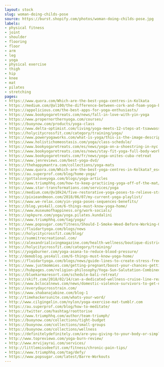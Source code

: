 ```yaml
---
layout: stock
slug: woman-doing-childs-pose
source: https://burst.shopify.com/photos/woman-doing-childs-pose.jpg
labels:
- physical fitness
- joint
- shoulder
- flooring
- floor
- arm
- leg
- yoga
- physical exercise
- thigh
- hip
- knee
- mat
- pilates
- stretching
pages:
- https://www.quora.com/Which-are-the-best-yoga-centres-in-Kolkata
- https://medium.com/@al100/the-difference-between-cork-and-foam-yoga-blocks-23cd46316f51
- https://appolicious.com/the-best-apps-for-yoga-enthusiasts/
- https://www.bookyogaretreats.com/news/fall-in-love-with-yin-yoga
- https://www.propernorthernyoga.com/courses/
- https://buoynow.com/products/yoga-class
- https://www.delta-optimist.com/living/yoga-meets-12-steps-at-tsawwassen-s-little-house-1.23460383
- https://holycitycrossfit.com/category/training/yoga/
- https://www.poweryogaworks.com/what-is-yoga/this-is-the-image-description-42/
- https://www.holistichomeostasis.com/yoga/class-schedule/
- https://www.bookyogaretreats.com/es/news/yoga-on-a-shoestring-in-nyc
- https://www.bookyogaretreats.com/es/news/stay-fit-yoga-full-body-workout
- https://www.bookyogaretreats.com/fr/news/yoga-unites-cuba-retreat
- https://www.jenreviews.com/best-yoga-dvd/
- https://thehappymantra.com/collections/yoga-mats
- https://www.quora.com/Which-are-the-best-yoga-centres-in-Kolkata?_escaped_fragment_=n=12
- https://au.superprof.com/blog/home-yoga/
- https://gottaloveyoga.com/blogs/yoga-articles
- https://www.triumphhq.com/how-to-keep-practicing-yoga-off-of-the-mat/
- https://www.star-transformations.com/services/yoga
- https://medium.com/@v10k24/five-restorative-yoga-poses-to-relieve-stress-anxiety-3ffbf67a54ad
- https://pixieandmoon.com/2018/06/07/my-current-yoga-playlist/
- https://www.we-relax.com/yin-yoga-poses-sequences-benefits/
- https://blog.yes4all.com/6-things-must-know-yoga-home/
- https://www.museumofhappiness.org/work-socials/
- https://apkpure.com/yoga/yoga.pilates.kundalini
- https://www.triumphhq.com/tag/yoga/
- https://www.popsugar.com/fitness/Should-I-Smoke-Weed-Before-Working-Out-44542314
- https://fluidartyoga.com/blogs/news
- https://holycitycrossfit.com/blog/
- https://summitrecreational.com/
- https://alexandrialivingmagazine.com/health-wellness/boutique-district-s-sweat-crawl-is-saturday/
- https://holycitycrossfit.com/category/training/
- https://yogaburner.com/yoga-asana-to-reduce-blood-pressure/
- http://demoblog.yes4all.com/6-things-must-know-yoga-home/
- https://fluidartyoga.com/blogs/news/guide-lines-to-create-stress-free-spaces
- https://www.justmommies.com/getting-pregnant/boost-your-chances-getting-pregnant/easy-yoga-poses-to-boost-fertility
- https://hubpages.com/religion-philosophy/Yoga-Sun-Salutation-Combined-with-Gratitude-Prayer
- https://bluekarmaresort.com/schedule-bali-retreat/
- https://skift.com/2018/02/14/can-a-dedicated-wellness-cruise-line-really-succeed/
- https://www.bclocalnews.com/news/domestic-violence-survivors-to-get-new-supports-in-castlegar-and-creston/
- https://everydaycrosstrain.com/
- https://www.shabanajabine.com/blog-1
- http://timehackersunite.com/whats-your-word/
- http://www.cilgingelin.com/nylon/yoga-exercise-mat-tumblr.com
- https://au.superprof.com/blog/how-to-meditate/
- https://twitter.com/hashtag/roottorise
- https://www.triumphhq.com/author/team-triumph/
- https://buoynow.com/collections/tight-budget
- https://buoynow.com/collections/small-groups
- https://buoynow.com/collections/wellness
- https://definitelydefinitely.com/are-you-giving-to-your-body-or-simply-testing-it/
- http://www.topreviewo.com/yoga-burn-review/
- http://www.mrvijayrai.com/services/
- http://littlemissdeefit.com/fitness/chronic-pain-tips/
- https://www.triumphhq.com/tag/defy/
- https://www.popsugar.com/latest/Barre-Workouts
---
```

